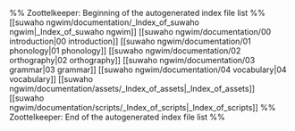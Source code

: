 %% Zoottelkeeper: Beginning of the autogenerated index file list  %%
 [[suwaho ngwim/documentation/_Index_of_suwaho ngwim|_Index_of_suwaho ngwim]]
 [[suwaho ngwim/documentation/00 introduction|00 introduction]]
 [[suwaho ngwim/documentation/01 phonology|01 phonology]]
 [[suwaho ngwim/documentation/02 orthography|02 orthography]]
 [[suwaho ngwim/documentation/03 grammar|03 grammar]]
 [[suwaho ngwim/documentation/04 vocabulary|04 vocabulary]]
 [[suwaho ngwim/documentation/assets/_Index_of_assets|_Index_of_assets]]
 [[suwaho ngwim/documentation/scripts/_Index_of_scripts|_Index_of_scripts]]
%% Zoottelkeeper: End of the autogenerated index file list  %%
